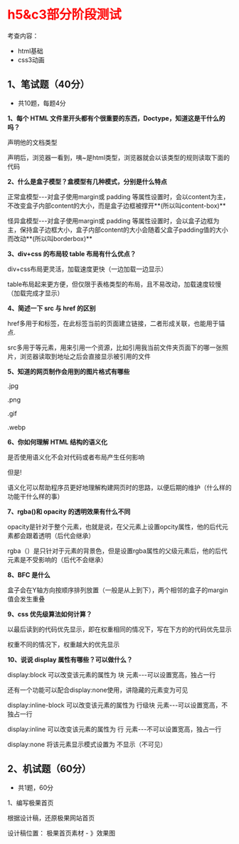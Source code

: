 # 		<font color=red>				h5&c3部分阶段测试</font>

考查内容：

- html基础
- css3动画





## 1、笔试题（40分）



- 共10题，每题4分



**1、每个 HTML 文件里开头都有个很重要的东西，Doctype，知道这是干什么的吗？**

声明他的文档类型

声明后，浏览器一看到，咦~是html类型，浏览器就会以该类型的规则读取下面的代码




**2、什么是盒子模型？盒模型有几种模式，分别是什么特点**

正常盒模型---对盒子使用margin或 padding 等属性设置时，会以content为主，不改变盒子内部content的大小，而是盒子边框被撑开**(所以叫content-box)**

怪异盒模型---对盒子使用margin或 padding 等属性设置时，会以盒子边框为主，保持盒子边框大小，盒子内部content的大小会随着父盒子padding值的大小而改动**(所以叫borderbox)**



**3、div+css 的布局较 table 布局有什么优点？**

div+css布局更灵活，加载速度更快（一边加载一边显示）

table布局起来更方便，但仅限于表格类型的布局，且不易改动，加载速度较慢（加载完成才显示）



**4、简述一下 src 与 href 的区别**

href多用于<a>和<link>标签，在此标签当前的页面建立链接，二者形成关联，也能用于锚点.

src多用于<img>等元素，用来引用一个资源，比如引用我当前文件夹页面下的哪一张照片，浏览器读取到地址之后会直接显示被引用的文件

**5、知道的网页制作会用到的图片格式有哪些**

.jpg

.png

.gif

.webp



**6、你如何理解 HTML 结构的语义化**

是否使用语义化不会对代码或者布局产生任何影响

但是!

语义化可以帮助程序员更好地理解构建网页时的思路，以便后期的维护（什么样的功能干什么样的事）



**7、rgba()和 opacity 的透明效果有什么不同**

opacity是针对于整个元素，也就是说，在父元素上设置opcity属性，他的后代元素都会跟着透明（后代会继承）

rgba（）是只针对于元素的背景色，但是设置rgba属性的父级元素后，他的后代元素是不受影响的（后代不会继承）



**8、BFC 是什么**

盒子会在Y轴方向按顺序排列放置（一般是从上到下），两个相邻的盒子的margin值会发生重叠



**9、css 优先级算法如何计算？**

以最后读到的代码优先显示，即在权重相同的情况下，写在下方的的代码优先显示

权重不同的情况下，权重越大的优先显示



**10、说说 display 属性有哪些？可以做什么？**

display:block  可以改变该元素的属性为 块 元素---可以设置宽高，独占一行     

还有一个功能可以配合display:none使用，讲隐藏的元素变为可见

display:inline-block  可以改变该元素的属性为 行级块 元素---可以设置宽高，不独占一行 

display:inline  可以改变该元素的属性为 行 元素---不可以设置宽高，独占一行 

display:none  将该元素显示模式设置为 不显示（不可见）





## 2、机试题（60分）

- 共1题，60分

1、编写极果首页

根据设计稿，还原极果网站首页

设计稿位置： 极果首页素材 - 》效果图

